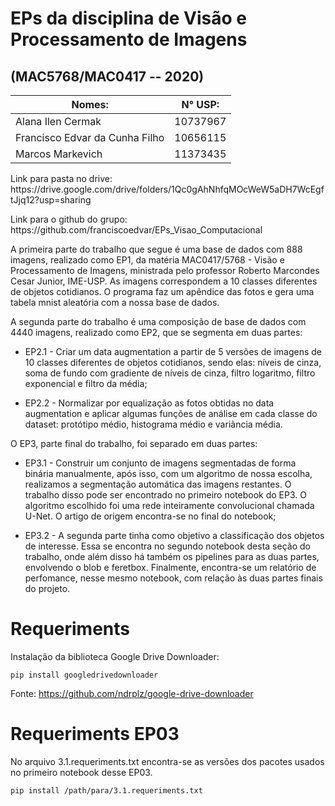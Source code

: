 # EPs da disciplina de Visão e Processamento de Imagens
## (MAC5768/MAC0417 -- 2020)

|Nomes:                        | N° USP:|
|------------------------------|--------|
|Alana Ilen Cermak             | 10737967|
|Francisco Edvar da Cunha Filho | 10656115|
|Marcos Markevich              | 11373435|


<p>Link para pasta no drive: https://drive.google.com/drive/folders/1Qc0gAhNhfqMOcWeW5aDH7WcEgftJjq12?usp=sharing<br>
<p>Link para o github do grupo: https://github.com/franciscoedvar/EPs_Visao_Computacional<br>

<p>A primeira parte do trabalho que segue é uma base de dados com 888 imagens, realizado como EP1, da matéria MAC0417/5768 - Visão e Processamento de Imagens, ministrada pelo professor Roberto Marcondes Cesar Junior, IME-USP. As imagens correspondem a 10 classes diferentes de objetos cotidianos. O programa faz um apêndice das fotos e gera uma tabela mnist aleatória com a nossa base de dados.<br>
    
  <p>A segunda parte do trabalho é uma composição de base de dados com 4440 imagens, realizado como EP2, que se segmenta em duas partes: <br>
    
* EP2.1 - Criar um data augmentation a partir de 5 versões de imagens de 10 classes diferentes de objetos cotidianos, sendo elas: níveis de cinza, soma de fundo com gradiente de níveis de cinza, filtro logaritmo, filtro exponencial e filtro da média; 
    
* EP2.2 - Normalizar por equalização as fotos obtidas no data augmentation e aplicar algumas funções de análise em cada classe do dataset: protótipo médio, histograma médio e variãncia média.
    
<p> O EP3, parte final do trabalho, foi separado em duas partes: <br>
    
* EP3.1 - Construir um conjunto de imagens segmentadas de forma binária manualmente, após isso, com um algoritmo de nossa escolha, realizamos a segmentação automática das imagens restantes. O trabalho disso pode ser encontrado no primeiro notebook do EP3. O algoritmo escolhido foi uma rede inteiramente convolucional chamada U-Net. O artigo de origem encontra-se no final do notebook; 
    
* EP3.2 - A segunda parte tinha como objetivo a classificação dos objetos de interesse. Essa se encontra no segundo notebook desta seção do trabalho, onde além disso há também os pipelines para as duas partes, envolvendo o blob e feretbox. Finalmente, encontra-se um relatório de perfomance, nesse mesmo notebook, com relação às duas partes finais do projeto.
    
    
# Requeriments
Instalação da biblioteca Google Drive Downloader:

    pip install googledrivedownloader
     
Fonte: https://github.com/ndrplz/google-drive-downloader

# Requeriments EP03

No arquivo 3.1.requeriments.txt encontra-se as versões dos pacotes usados no primeiro notebook desse EP03.

    pip install /path/para/3.1.requeriments.txt

